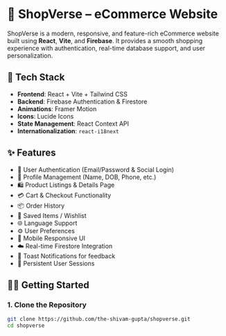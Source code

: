 # 🛒 ShopVerse – eCommerce Website

ShopVerse is a modern, responsive, and feature-rich eCommerce website built using **React**, **Vite**, and **Firebase**. It provides a smooth shopping experience with authentication, real-time database support, and user personalization.

## 🚀 Tech Stack

- **Frontend**: React + Vite + Tailwind CSS
- **Backend**: Firebase Authentication & Firestore
- **Animations**: Framer Motion
- **Icons**: Lucide Icons
- **State Management**: React Context API
- **Internationalization**: `react-i18next`

## ✨ Features

- 🔐 User Authentication (Email/Password & Social Login)
- 👤 Profile Management (Name, DOB, Phone, etc.)
- 🛍 Product Listings & Details Page
- 💳 Cart & Checkout Functionality
- 📦 Order History
- 📂 Saved Items / Wishlist
- 🌐 Language Support
- ⚙️ User Preferences
- 📱 Mobile Responsive UI
- ☁️ Real-time Firestore Integration
- 🍞 Toast Notifications for feedback
- 🔄 Persistent User Sessions

## 🧑‍💻 Getting Started

### 1. Clone the Repository

```bash
git clone https://github.com/the-shivam-gupta/shopverse.git
cd shopverse
